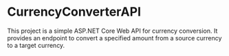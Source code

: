 # CurrencyConverterAPI
This project is a simple ASP.NET Core Web API for currency conversion. It provides an endpoint to convert a specified amount from a source currency to a target currency.
